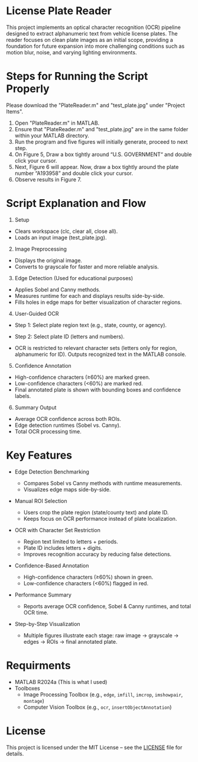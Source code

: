 # License Plate Reader
This project implements an optical character recognition (OCR) pipeline designed to extract alphanumeric text from vehicle license plates. The reader focuses on clean plate images as an initial scope, providing a foundation for future expansion into more challenging conditions such as motion blur, noise, and varying lighting environments.

# Steps for Running the Script Properly
Please download the "PlateReader.m" and "test_plate.jpg" under "Project Items".

1. Open "PlateReader.m" in MATLAB.
2. Ensure that "PlateReader.m" and "test_plate.jpg" are in the same folder within your MATLAB directory.
3. Run the program and five figures will initially generate, proceed to next step.
4. On Figure 5, Draw a box tightly around “U.S. GOVERNMENT“ and double click your cursor.
5. Next, Figure 6 will appear. Now, draw a box tightly around the plate number “A193958” and double click your cursor.
6. Observe results in Figure 7.

# Script Explanation and Flow
1. Setup
  - Clears workspace (clc, clear all, close all).
  - Loads an input image (test_plate.jpg).
    
2. Image Preprocessing
  - Displays the original image.
  - Converts to grayscale for faster and more reliable analysis.

3. Edge Detection (Used for educational purposes)
  - Applies Sobel and Canny methods.
  - Measures runtime for each and displays results side-by-side.
  - Fills holes in edge maps for better visualization of character regions.
    
4. User-Guided OCR
  - Step 1: Select plate region text (e.g., state, county, or agency).
  - Step 2: Select plate ID (letters and numbers).

  - OCR is restricted to relevant character sets (letters only for region, alphanumeric for ID). Outputs recognized text in the MATLAB console.

5. Confidence Annotation
  - High-confidence characters (≥60%) are marked green.
  - Low-confidence characters (<60%) are marked red.
  - Final annotated plate is shown with bounding boxes and confidence labels.

6. Summary Output
  - Average OCR confidence across both ROIs.
  - Edge detection runtimes (Sobel vs. Canny).
  - Total OCR processing time.

# Key Features
- Edge Detection Benchmarking
  - Compares Sobel vs Canny methods with runtime measurements.
  - Visualizes edge maps side-by-side.
    
- Manual ROI Selection
  - Users crop the plate region (state/county text) and plate ID.
  - Keeps focus on OCR performance instead of plate localization.
    
- OCR with Character Set Restriction
  - Region text limited to letters + periods.
  - Plate ID includes letters + digits.
  - Improves recognition accuracy by reducing false detections.
    
- Confidence-Based Annotation
  - High-confidence characters (≥60%) shown in green.
  - Low-confidence characters (<60%) flagged in red.
    
- Performance Summary
  - Reports average OCR confidence, Sobel & Canny runtimes, and total OCR time.
    
- Step-by-Step Visualization
  - Multiple figures illustrate each stage: raw image → grayscale → edges → ROIs → final annotated plate.
 
# Requirments
- MATLAB R2024a (This is what I used)
- Toolboxes
  - Image Processing Toolbox (e.g., `edge`, `imfill`, `imcrop`, `imshowpair`, `montage`)
  - Computer Vision Toolbox (e.g., `ocr`, `insertObjectAnnotation`)

# License
This project is licensed under the MIT License – see the [LICENSE](LICENSE) file for details.

